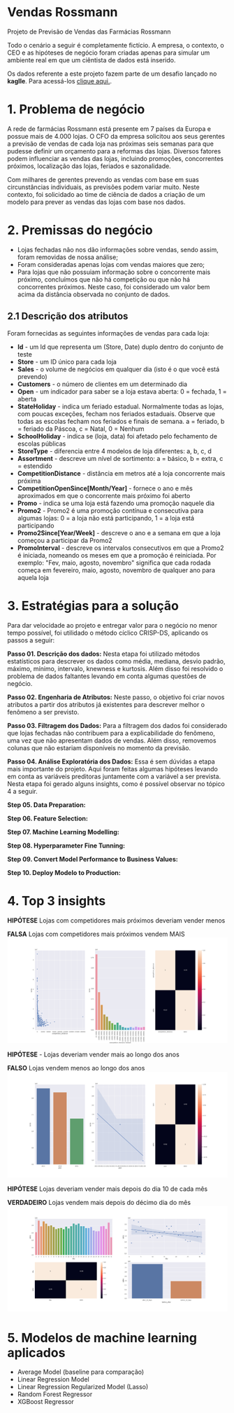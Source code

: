 # Vendas Rossmann
Projeto de Previsão de Vendas das Farmácias Rossmann

Todo o cenário a seguir é completamente fictício. A empresa, o contexto, o CEO e as hipóteses de negócio foram criadas apenas para simular um ambiente real em que um ciêntista de dados está inserido.

Os dados referente a este projeto fazem parte de um desafio lançado no **kaglle**. Para acessá-los [clique aqui.](https://www.kaggle.com/c/rossmann-store-sales).  


# 1. Problema de negócio
A rede de farmácias Rossmann está presente em 7 países da Europa e possue mais de 4.000 lojas. O CFO da empresa solicitou aos seus gerentes a previsão de vendas de cada loja nas próximas seis semanas para que pudesse definir um orçamento para a reformas das lojas. Diversos fatores podem influenciar as vendas das lojas, incluindo promoções, concorrentes próximos, localização das lojas, feriados e sazonalidade.

Com milhares de gerentes prevendo as vendas com base em suas circunstâncias individuais, as previsões podem variar muito. Neste contexto, foi solicidado ao time de ciência de dados a criação de um modelo para prever as vendas das lojas com base nos dados. 

# 2. Premissas do negócio

- Lojas fechadas não nos dão informações sobre vendas, sendo assim, foram removidas de nossa análise; 
- Foram consideradas apenas lojas com vendas maiores que zero;  
- Para lojas que não possuiam informação sobre o concorrente mais próximo, concluímos que não há competição ou que não há concorrentes próximos. Neste caso, foi considerado um valor bem acima da distância observada no conjunto de dados. 

## 2.1 Descrição dos atributos

Foram fornecidas as seguintes informações de vendas para cada loja:

- **Id** - um Id que representa um (Store, Date) duplo dentro do conjunto de teste  
- **Store** - um ID único para cada loja  
- **Sales** - o volume de negócios em qualquer dia (isto é o que você está prevendo)  
- **Customers** - o número de clientes em um determinado dia  
- **Open** - um indicador para saber se a loja estava aberta: 0 = fechada, 1 = aberta  
- **StateHoliday** - indica um feriado estadual. Normalmente todas as lojas, com poucas exceções, fecham nos feriados estaduais. Observe que todas as escolas fecham nos feriados e finais de semana. a = feriado, b = feriado da Páscoa, c = Natal, 0 = Nenhum  
- **SchoolHoliday** - indica se (loja, data) foi afetado pelo fechamento de escolas públicas  
- **StoreType** - diferencia entre 4 modelos de loja diferentes: a, b, c, d  
- **Assortment** - descreve um nível de sortimento: a = básico, b = extra, c = estendido  
- **CompetitionDistance** - distância em metros até a loja concorrente mais próxima  
- **CompetitionOpenSince[Month/Year]** - fornece o ano e mês aproximados em que o concorrente mais próximo foi aberto  
- **Promo** - indica se uma loja está fazendo uma promoção naquele dia  
- **Promo2** - Promo2 é uma promoção contínua e consecutiva para algumas lojas: 0 = a loja não está participando, 1 = a loja está participando  
- **Promo2Since[Year/Week]** - descreve o ano e a semana em que a loja começou a participar da Promo2  
- **PromoInterval** - descreve os intervalos consecutivos em que a Promo2 é iniciada, nomeando os meses em que a promoção é reiniciada. Por exemplo: "Fev, maio, agosto, novembro" significa que cada rodada começa em fevereiro, maio, agosto, novembro de qualquer ano para aquela loja  

# 3. Estratégias para a solução

Para dar velocidade ao projeto e entregar valor para o negócio no menor tempo possível, foi utilidado o método cíclico CRISP-DS, aplicando os passos a seguir:

**Passo 01. Descrição dos dados:** Nesta etapa foi utilizado métodos estatísticos para descrever os dados como média, mediana, desvio padrão, máximo, mínimo, intervalo, knewness e kurtosis. Além disso foi resolvido o problema de dados faltantes levando em conta algumas questões de negócio.

**Passo 02. Engenharia de Atributos:** Neste passo, o objetivo foi criar novos atributos a partir dos atributos já existentes para descrever melhor o fenômeno a ser previsto. 

**Passo 03. Filtragem dos Dados:** Para a filtragem dos dados foi considerado que lojas fechadas não contribuem para a explicabilidade do fenômeno, uma vez que não apresentam dados de vendas. Além disso, removemos colunas que não estariam disponíveis no momento da previsão.

**Passo 04. Análise Exploratória dos Dados:** Essa é sem dúvidas a etapa mais importante do projeto. Aqui foram feitas algumas hipóteses levando em conta as variáveis preditoras juntamente com a variável a ser prevista. Nesta etapa foi gerado alguns insights, como é possível observar no tópico 4 a seguir.

**Step 05. Data Preparation:**

**Step 06. Feature Selection:**

**Step 07. Machine Learning Modelling:**

**Step 08. Hyperparameter Fine Tunning:**

**Step 09. Convert Model Performance to Business Values:**

**Step 10. Deploy Modelo to Production:**

# 4. Top 3 insights

**HIPÓTESE** Lojas com competidores mais próximos deveriam vender menos

**FALSA** Lojas com competidores mais próximos vendem MAIS
![](https://github.com/judsonomoura/sales_prediction/blob/main/img/h2.png)

**HIPÓTESE** - Lojas deveriam vender mais ao longo dos anos

**FALSO** Lojas vendem menos ao longo dos anos
![](https://github.com/judsonomoura/sales_prediction/blob/main/img/h8.png)

**HIPÓTESE** Lojas deveriam vender mais depois do dia 10 de cada mês

**VERDADEIRO** Lojas vendem mais depois do décimo dia do mês
![](https://github.com/judsonomoura/sales_prediction/blob/main/img/H10.png)

# 5. Modelos de machine learning aplicados

- Average Model (baseline para comparação)
- Linear Regression Model
- Linear Regression Regularized Model (Lasso)
- Random Forest Regressor
- XGBoost Regressor







